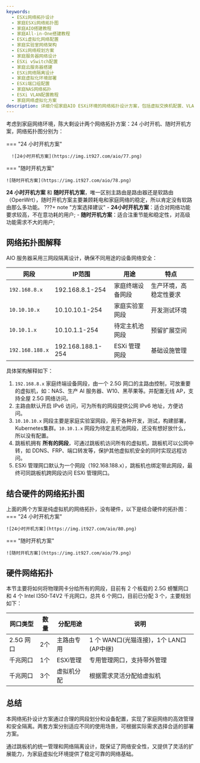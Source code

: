 ```yaml
---
keywords: 
  - ESXi网络拓扑设计
  - 家庭ESXi网络拓扑图
  - 家庭AIO搭建教程
  - 家庭All-in-One搭建教程
  - ESXi虚拟化网络配置
  - 家庭实验室网络架构
  - ESXi网络规划方案
  - 家庭服务器网络设计
  - ESXi vSwitch配置
  - 家庭云服务器搭建
  - ESXi网络隔离设计
  - 家庭虚拟化环境部署
  - ESXi端口组配置
  - 家庭NAS网络拓扑
  - ESXi VLAN配置教程
  - 家庭网络虚拟化方案
description: 详细介绍家庭AIO ESXi环境的网络拓扑设计方案，包括虚拟交换机配置、VLAN划分、网络隔离等关键技术，帮助用户构建稳定高效的家庭虚拟化网络环境。
---
```

考虑到家庭网络环境，陈大剩设计两个网络拓扑方案：24 小时开机、随时开机方案，网络拓扑图分别为：

=== "24 小时开机方案"

	  ![24小时开机方案](https://img.it927.com/aio/77.png)

=== "随时开机方案"

	![随时开机方案](https://img.it927.com/aio/78.png)

**24 小时开机方案** 和 **随时开机方案**，唯一区别主路由是路由器还是软路由（OpenWrt），随时开机方案主要兼顾耗电和家庭网络的稳定，所以肯定没有软路由那么多功能。
???+ note "方案选择建议"
    - **24小时开机方案**：适合对网络功能要求较高，不在意功耗的用户;
    - **随时开机方案**：适合注重节能和稳定性，对高级功能需求不大的用户;

## 网络拓扑图解释
AIO 服务器采用三网段隔离设计，确保不同用途的设备网络安全：

| 网段 | IP范围 | 用途        | 特点 |
|------|--------|-----------|------|
| `192.168.8.x` | 192.168.8.1-254 | 家庭终端设备网段  | 生产环境，高稳定性要求 |
| `10.10.10.x` | 10.10.10.1-254 | 家庭实验室网段   | 开发测试环境 |
| `10.10.1.x` | 10.10.1.1-254 | 待定主机池网段   | 预留扩展空间 |
| `192.168.188.x` | 192.168.188.1-254 | ESXi 管理网段 | 基础设施管理 |

具体架构解释如下： 

1. `192.168.8.x` 家庭终端设备网段，由一个 2.5G 网口的主路由控制，可放重要的虚拟机，如：NAS、生产 AI 服务器、W10、黑苹果等。并配置无线 AP，支持全屋 2.5G 网络访问。
2. 主路由默认开启 IPv6 访问，可为所有的网段提供公网 IPv6 地址，方便访问。
3. `10.10.10.x` 网段主要是家庭实验室网段，用于各种开发，测试，构建部署，Kubernetes集群。`10.10.1.x` 网段为待定主机池网段，还没有想好放什么，所以没有配置。
4. 跳板机拥有 **所有的网段**，可通过跳板机访问所有的虚拟机，跳板机可以公网中转，如 DDNS、FRP、端口转发等，保护其他虚拟机安全的同时实现远程访问。
5. ESXi 管理网口默认为一个网段（192.168.188.x），跳板机也绑定带此网段，最终可同跳板机跨网段访问 ESXi 管理网口。

## 结合硬件的网络拓扑图
上面的两个方案是纯虚拟机的网络拓扑，没有硬件，以下是结合硬件的拓扑图：
=== "24 小时开机方案"

	![24小时开机方案](https://img.it927.com/aio/80.png)

=== "随时开机方案"

	![随时开机方案](https://img.it927.com/aio/79.png)

## 硬件网络拓扑
本节主要将如何将物理网卡分给所有的网段，目前有 2 个板载的 2.5G 螃蟹网口 和 4 个 Intel I350-T4V2 千兆网口，总共 6 个网口，目前已分配 3 个，主要规划如下：

| 网口类型    | 数量 | 分配用途 | 说明                           |
|---------|------|----------|------------------------------|
| 2.5G 网口 | 2个 | 主路由专用 | 1 个 WAN口(光猫连接)，1个 LAN口(AP中继) |
| 千兆网口    | 1个 | ESXi管理 | 专用管理网口，支持带外管理                |
| 千兆网口    | 3个 | 虚拟机分配 | 根据需求灵活分配给虚拟机                 |

## 总结

本网络拓扑设计方案通过合理的网段划分和设备配置，实现了家庭网络的高效管理和安全隔离。两套方案分别适应不同的使用场景，可根据实际需求选择合适的部署方案。

通过跳板机的统一管理和网络隔离设计，既保证了网络安全性，又提供了灵活的扩展能力，为家庭虚拟化环境提供了稳定可靠的网络基础。





